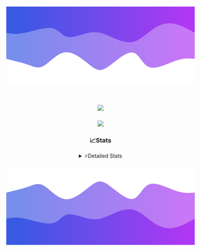 ![Header](./header.png)
<div align="center">

<h1 align="center">
  <a href="https://git.io/typing-svg">
    <img src="https://readme-typing-svg.herokuapp.com/?lines=Hello,+There!+%F0%9F%91%8B;This+is+chicho.;Owner+on+Ocean;&center=true&size=25">
  </a>
</h1>
  
<p align="center">
  <img src="https://lanyard.cnrad.dev/api/852683595378196480" />
</p>

### 📈Stats
<details>
    <summary> ⚡Detailed Stats</summary>
    <br/>

<!--START_SECTION:waka-->
![Code Time](http://img.shields.io/badge/Code%20Time-941%20hrs%2028%20mins-blue)

![Profile Views](http://img.shields.io/badge/Profile%20Views-10-blue)

**🐱 My GitHub Data** 

> 📦 182.0 kB Used in GitHub's Storage 
 > 
> 🏆 0 Contributions in the Year 2025
 > 
> 🚫 Not Opted to Hire
 > 
> 📜 15 Public Repositories 
 > 
> 🔑 10 Private Repositories 
 > 
**I'm a Night 🦉** 

```text
🌞 Morning                25 commits          █░░░░░░░░░░░░░░░░░░░░░░░░   05.58 % 
🌆 Daytime                66 commits          ████░░░░░░░░░░░░░░░░░░░░░   14.73 % 
🌃 Evening                184 commits         ██████████░░░░░░░░░░░░░░░   41.07 % 
🌙 Night                  173 commits         ██████████░░░░░░░░░░░░░░░   38.62 % 
```
📅 **I'm Most Productive on Tuesday** 

```text
Monday                   27 commits          ██░░░░░░░░░░░░░░░░░░░░░░░   06.03 % 
Tuesday                  112 commits         ██████░░░░░░░░░░░░░░░░░░░   25.00 % 
Wednesday                81 commits          █████░░░░░░░░░░░░░░░░░░░░   18.08 % 
Thursday                 65 commits          ████░░░░░░░░░░░░░░░░░░░░░   14.51 % 
Friday                   74 commits          ████░░░░░░░░░░░░░░░░░░░░░   16.52 % 
Saturday                 43 commits          ██░░░░░░░░░░░░░░░░░░░░░░░   09.60 % 
Sunday                   46 commits          ███░░░░░░░░░░░░░░░░░░░░░░   10.27 % 
```


📊 **This Week I Spent My Time On** 

```text
🕑︎ Time Zone: America/Argentina/Buenos_Aires

💬 Programming Languages: 
TypeScript               22 hrs 42 mins      █████████████████████░░░░   85.13 % 
JSON                     2 hrs 27 mins       ██░░░░░░░░░░░░░░░░░░░░░░░   09.20 % 
Python                   28 mins             ░░░░░░░░░░░░░░░░░░░░░░░░░   01.76 % 
Other                    24 mins             ░░░░░░░░░░░░░░░░░░░░░░░░░   01.55 % 
JavaScript               13 mins             ░░░░░░░░░░░░░░░░░░░░░░░░░   00.84 % 

🔥 Editors: 
Cursor                   24 hrs 43 mins      ███████████████████████░░   92.70 % 
VS Code                  1 hr 56 mins        ██░░░░░░░░░░░░░░░░░░░░░░░   07.30 % 

🐱‍💻 Projects: 
ocean-backend            12 hrs 32 mins      ████████████░░░░░░░░░░░░░   47.02 % 
ocean                    7 hrs 17 mins       ███████░░░░░░░░░░░░░░░░░░   27.31 % 
project                  6 hrs 16 mins       ██████░░░░░░░░░░░░░░░░░░░   23.54 % 
Unknown Project          33 mins             █░░░░░░░░░░░░░░░░░░░░░░░░   02.12 % 

💻 Operating System: 
Windows                  26 hrs 40 mins      █████████████████████████   100.00 % 
```

**I Mostly Code in JavaScript** 

```text
JavaScript               8 repos             ██████░░░░░░░░░░░░░░░░░░░   25.81 % 
HTML                     7 repos             ██████░░░░░░░░░░░░░░░░░░░   22.58 % 
TypeScript               2 repos             ██░░░░░░░░░░░░░░░░░░░░░░░   06.45 % 
Astro                    1 repo              █░░░░░░░░░░░░░░░░░░░░░░░░   03.23 % 
SCSS                     1 repo              █░░░░░░░░░░░░░░░░░░░░░░░░   03.23 % 
```




 Last Updated on 13/01/2025 21:14:08 UTC
<!--END_SECTION:waka-->
</details>

![Footer](./footer.png)
